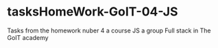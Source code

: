 # tasksHomeWork-GoIT-04-JS
Tasks from the homework nuber 4 a course JS a group Full stack in The GoIT academy
